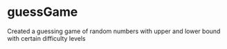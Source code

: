 # guessGame
Created a guessing game of random numbers with upper and lower bound with certain difficulty levels
